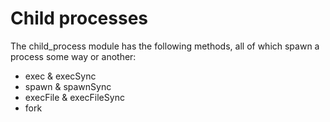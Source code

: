 # Child processes
The child_process module has the following methods, all of which spawn a process some way or another:
* exec & execSync
* spawn & spawnSync
* execFile & execFileSync
* fork